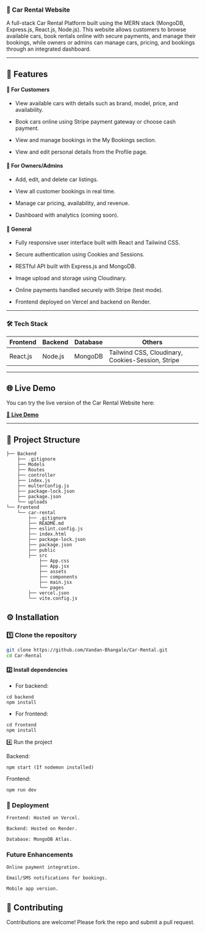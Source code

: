 ### 🚗 Car Rental Website

A full-stack Car Rental Platform built using the MERN stack (MongoDB, Express.js, React.js, Node.js).
This website allows customers to browse available cars, book rentals online with secure payments, and manage their bookings, while owners or admins can manage cars, pricing, and bookings through an integrated dashboard.

---

## 📌 Features

#### 🔹 For Customers

- View available cars with details such as brand, model, price, and availability.

- Book cars online using Stripe payment gateway or choose cash payment.

- View and manage bookings in the My Bookings section.

- View and edit personal details from the Profile page.

#### 🔹 For Owners/Admins

- Add, edit, and delete car listings.

- View all customer bookings in real time.

- Manage car pricing, availability, and revenue.

- Dashboard with analytics (coming soon).

#### 🔹 General

- Fully responsive user interface built with React and Tailwind CSS.

- Secure authentication using Cookies and Sessions.

- RESTful API built with Express.js and MongoDB.

- Image upload and storage using Cloudinary.

- Online payments handled securely with Stripe (test mode).

- Frontend deployed on Vercel and backend on Render.

--- 

### 🛠️ Tech Stack  

| Frontend | Backend | Database | Others |
|-----------|----------|-----------|--------|
| React.js  | Node.js  | MongoDB   | Tailwind CSS, Cloudinary, Cookies-Session, Stripe |

---

## 🌐 Live Demo  

You can try the live version of the Car Rental Website here:  

[🔗 **Live Demo**](https://car-rental-rho-cyan.vercel.app/)  

---

## 📂 Project Structure  
```
├── Backend
    ├── .gitignore
    ├── Models
    ├── Routes
    ├── controller
    ├── index.js
    ├── multerConfig.js
    ├── package-lock.json
    ├── package.json
    └── uploads
└── Frontend
    └── car-rental
        ├── .gitignore
        ├── README.md
        ├── eslint.config.js
        ├── index.html
        ├── package-lock.json
        ├── package.json
        ├── public
        ├── src
            ├── App.css
            ├── App.jsx
            ├── assets
            ├── components
            ├── main.jsx
            └── pages
        ├── vercel.json
        └── vite.config.js
```

## ⚙️ Installation  

### 1️⃣ Clone the repository  
```bash
git clone https://github.com/Vandan-Bhangale/Car-Rental.git
cd Car-Rental
```

#### 2️⃣ Install dependencies

* For backend:
```
cd backend
npm install
```

* For frontend:
```
cd frontend
npm install
```

4️⃣ Run the project

Backend:
```
npm start (If nodemon installed)
```

Frontend:
```
npm run dev
```

### 🚀 Deployment
```
Frontend: Hosted on Vercel.

Backend: Hosted on Render.

Database: MongoDB Atlas.
```

### Future Enhancements
```
Online payment integration.

Email/SMS notifications for bookings.

Mobile app version.
```

## 🤝 Contributing

Contributions are welcome! Please fork the repo and submit a pull request.